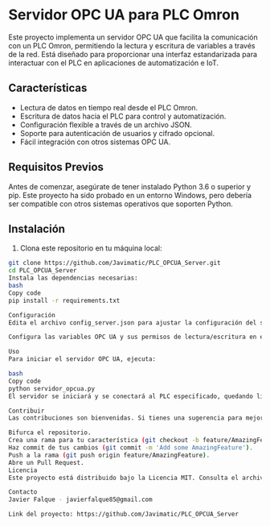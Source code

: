 
# Servidor OPC UA para PLC Omron

Este proyecto implementa un servidor OPC UA que facilita la comunicación con un PLC Omron, permitiendo la lectura y escritura de variables a través de la red. Está diseñado para proporcionar una interfaz estandarizada para interactuar con el PLC en aplicaciones de automatización e IoT.

## Características

- Lectura de datos en tiempo real desde el PLC Omron.
- Escritura de datos hacia el PLC para control y automatización.
- Configuración flexible a través de un archivo JSON.
- Soporte para autenticación de usuarios y cifrado opcional.
- Fácil integración con otros sistemas OPC UA.

## Requisitos Previos

Antes de comenzar, asegúrate de tener instalado Python 3.6 o superior y pip. Este proyecto ha sido probado en un entorno Windows, pero debería ser compatible con otros sistemas operativos que soporten Python.

## Instalación

1. Clona este repositorio en tu máquina local:

```bash
git clone https://github.com/Javimatic/PLC_OPCUA_Server.git
cd PLC_OPCUA_Server
Instala las dependencias necesarias:
bash
Copy code
pip install -r requirements.txt

Configuración
Edita el archivo config_server.json para ajustar la configuración del servidor, incluyendo la dirección IP del PLC, credenciales de usuario, y preferencias de seguridad.

Configura las variables OPC UA y sus permisos de lectura/escritura en el archivo plc_tags.json.

Uso
Para iniciar el servidor OPC UA, ejecuta:

bash
Copy code
python servidor_opcua.py
El servidor se iniciará y se conectará al PLC especificado, quedando listo para recibir solicitudes de clientes OPC UA.

Contribuir
Las contribuciones son bienvenidas. Si tienes una sugerencia para mejorar este proyecto, por favor:

Bifurca el repositorio.
Crea una rama para tu característica (git checkout -b feature/AmazingFeature).
Haz commit de tus cambios (git commit -m 'Add some AmazingFeature').
Push a la rama (git push origin feature/AmazingFeature).
Abre un Pull Request.
Licencia
Este proyecto está distribuido bajo la Licencia MIT. Consulta el archivo LICENSE para obtener más información.

Contacto
Javier Falque - javierfalque85@gmail.com

Link del proyecto: https://github.com/Javimatic/PLC_OPCUA_Server
